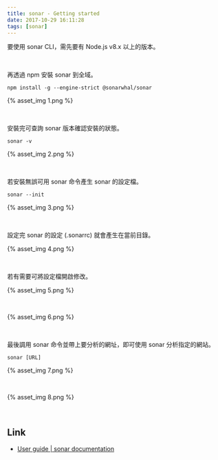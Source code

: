 ```yaml
---
title: sonar - Getting started
date: 2017-10-29 16:11:28
tags: [sonar]
---
```


要使用 sonar CLI，需先要有 Node.js v8.x 以上的版本。   

<!-- More -->

<br/>


再透過 npm 安裝 sonar 到全域。   

    npm install -g --engine-strict @sonarwhal/sonar

{% asset_img 1.png %}

<br/>


安裝完可查詢 sonar 版本確認安裝的狀態。  

    sonar -v

{% asset_img 2.png %}

<br/>


若安裝無誤可用 sonar 命令產生 sonar 的設定檔。  

    sonar --init

{% asset_img 3.png %}

<br/>


設定完 sonar 的設定 (.sonarrc) 就會產生在當前目錄。    

{% asset_img 4.png %}

<br/>


若有需要可將設定檔開啟修改。  

{% asset_img 5.png %}

<br/>


{% asset_img 6.png %}

<br/>


最後調用 sonar 命令並帶上要分析的網址，即可使用 sonar 分析指定的網站。  

    sonar [URL]

{% asset_img 7.png %}

<br/>


{% asset_img 8.png %}

<br/>


Link
----
* [User guide | sonar documentation](https://sonarwhal.com/docs/user-guide/)
